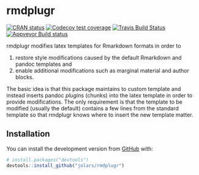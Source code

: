 
<!-- README.md is generated from README.Rmd. Please edit that file -->

# rmdplugr

<!-- badges: start -->

[![CRAN
status](https://www.r-pkg.org/badges/version/rmdplugr)](https://cran.r-project.org/package=rmdplugr)
[![Codecov test
coverage](https://codecov.io/gh/jolars/rmdplugr/branch/master/graph/badge.svg)](https://codecov.io/gh/jolars/rmdplugr?branch=master)
[![Travis Build
Status](https://travis-ci.com/jolars/rmdplugr.svg?branch=master)](https://travis-ci.com/jolars/rmdplugr)
[![Appveyor Build
status](https://ci.appveyor.com/api/projects/status/cbls87q4bkkhxuoj?svg=true)](https://ci.appveyor.com/project/jolars/rmdplugr)
<!-- badges: end -->

rmdplugr modifies latex templates for Rmarkdown formats in order to

1.  restore style modifications caused by the default Rmarkdown and
    pandoc templates and
2.  enable additional modifications such as marginal material and author
    blocks.

The basic idea is that this package maintains to custom template and
instead inserts pandoc *plugins* (chunks) into the latex template in
order to provide modifications. The only requirement is that the
template to be modified (usually the default) contains a few lines from
the standard template so that rmdplugr knows where to insert the new
template matter.

## Installation

You can install the development version from
[GitHub](https://github.com/) with:

``` r
# install.packages("devtools")
devtools::install_github("jolars/rmdplugr")
```
